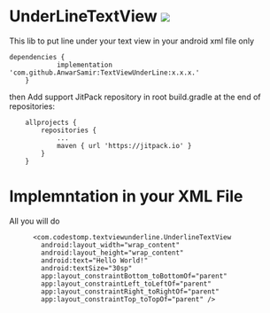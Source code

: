 # UnderLineTextView [![](https://jitpack.io/v/AnwarSamir/TextViewUnderLine.svg)](https://jitpack.io/#AnwarSamir/TextViewUnderLine)

This lib to put line under your text view in your android xml file only 

```
dependencies {
	        implementation 'com.github.AnwarSamir:TextViewUnderLine:x.x.x.'
	}
```
then 
Add support JitPack repository in root build.gradle at the end of repositories:
```
	allprojects {
		repositories {
			...
			maven { url 'https://jitpack.io' }
		}
	}
```
# Implemntation in your XML File 
All you will do 

```
      <com.codestomp.textviewunderline.UnderlineTextView
        android:layout_width="wrap_content"
        android:layout_height="wrap_content"
        android:text="Hello World!"
        android:textSize="30sp"
        app:layout_constraintBottom_toBottomOf="parent"
        app:layout_constraintLeft_toLeftOf="parent"
        app:layout_constraintRight_toRightOf="parent"
        app:layout_constraintTop_toTopOf="parent" />
```
